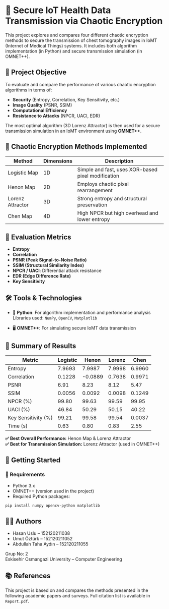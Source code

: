 
# 🔐 Secure IoT Health Data Transmission via Chaotic Encryption

This project explores and compares four different chaotic encryption methods to secure the transmission of chest tomography images in IoMT (Internet of Medical Things) systems. It includes both algorithm implementation (in Python) and secure transmission simulation (in OMNET++).

## 📌 Project Objective

To evaluate and compare the performance of various chaotic encryption algorithms in terms of:

- **Security** (Entropy, Correlation, Key Sensitivity, etc.)
- **Image Quality** (PSNR, SSIM)
- **Computational Efficiency**
- **Resistance to Attacks** (NPCR, UACI, EDR)

The most optimal algorithm (3D Lorenz Attractor) is then used for a secure transmission simulation in an IoMT environment using **OMNET++**.

## 🔬 Chaotic Encryption Methods Implemented

| Method           | Dimensions | Description                                           |
|------------------|------------|-------------------------------------------------------|
| Logistic Map     | 1D         | Simple and fast, uses XOR-based pixel modification   |
| Henon Map        | 2D         | Employs chaotic pixel rearrangement                  |
| Lorenz Attractor | 3D         | Strong entropy and structural preservation           |
| Chen Map         | 4D         | High NPCR but high overhead and lower entropy        |

## 🧪 Evaluation Metrics

- **Entropy**
- **Correlation**
- **PSNR (Peak Signal-to-Noise Ratio)**
- **SSIM (Structural Similarity Index)**
- **NPCR / UACI**: Differential attack resistance
- **EDR (Edge Difference Rate)**
- **Key Sensitivity**

## 🛠️ Tools & Technologies

- 🐍 **Python**: For algorithm implementation and performance analysis  
  Libraries used: `NumPy`, `OpenCV`, `Matplotlib`
  
- 🖥️ **OMNET++**: For simulating secure IoMT data transmission

## 🧠 Summary of Results

| Metric             | Logistic | Henon   | Lorenz  | Chen    |
|--------------------|----------|---------|---------|---------|
| Entropy            | 7.9693   | 7.9987  | 7.9998  | 6.9960  |
| Correlation        | 0.1228   | -0.0889 | 0.7638  | 0.9971  |
| PSNR               | 6.91     | 8.23    | 8.12    | 5.47    |
| SSIM               | 0.0056   | 0.0092  | 0.0098  | 0.1249  |
| NPCR (%)           | 99.80    | 99.63   | 99.59   | 99.95   |
| UACI (%)           | 46.84    | 50.29   | 50.15   | 40.22   |
| Key Sensitivity (%)| 99.21    | 99.58   | 99.54   | 0.0037  |
| Time (s)           | 0.63     | 0.80    | 0.83    | 2.55    |

**✅ Best Overall Performance:** Henon Map & Lorenz Attractor  
**✅ Best for Transmission Simulation:** Lorenz Attractor (used in OMNET++)

## 🚀 Getting Started

### 🔧 Requirements

- Python 3.x
- OMNET++ (version used in the project)
- Required Python packages:
```bash
pip install numpy opencv-python matplotlib
```

## 👨‍💻 Authors

- Hasan Uslu – 152120211038  
- Umut Öztürk – 152120211052  
- Abdullah Taha Aydın – 152120211055  

Grup No: 2  
Eskisehir Osmangazi University – Computer Engineering

## 📚 References

This project is based on and compares the methods presented in the following academic papers and surveys. Full citation list is available in `Report.pdf`.
